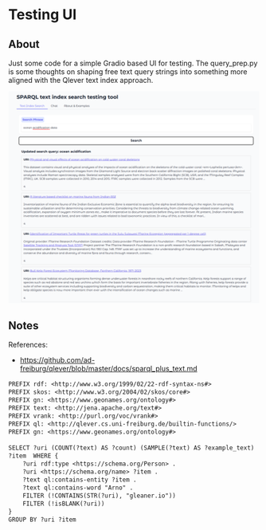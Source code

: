 # Testing UI

## About

Just some code for a simple Gradio based UI for testing.  The query_prep.py is some thoughts on
shaping free text query strings into something more aligned with the Qlever text index approach.

![gradio.png](docs/gradio.png)

## Notes

References:
* https://github.com/ad-freiburg/qlever/blob/master/docs/sparql_plus_text.md

```sparql
PREFIX rdf: <http://www.w3.org/1999/02/22-rdf-syntax-ns#>
PREFIX skos: <http://www.w3.org/2004/02/skos/core#>
PREFIX gn: <https://www.geonames.org/ontology#>
PREFIX text: <http://jena.apache.org/text#>
PREFIX vrank: <http://purl.org/voc/vrank#>
PREFIX ql: <http://qlever.cs.uni-freiburg.de/builtin-functions/>
PREFIX gn: <https://www.geonames.org/ontology#>

SELECT ?uri (COUNT(?text) AS ?count) (SAMPLE(?text) AS ?example_text) ?item  WHERE { 
    ?uri rdf:type <https://schema.org/Person> .
    ?uri <https://schema.org/name> ?item .
    ?text ql:contains-entity ?item .
    ?text ql:contains-word "Arno" .
    FILTER (!CONTAINS(STR(?uri), "gleaner.io"))
    FILTER (!isBLANK(?uri))
}
GROUP BY ?uri ?item
```
